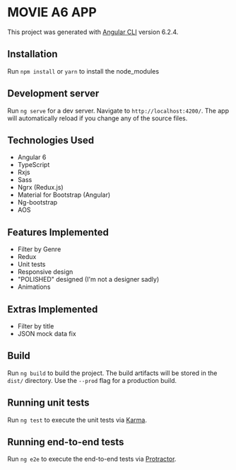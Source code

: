# MOVIE A6 APP

This project was generated with [Angular CLI](https://github.com/angular/angular-cli) version 6.2.4.

## Installation

Run `npm install` or `yarn` to install the node_modules

## Development server

Run `ng serve` for a dev server. Navigate to `http://localhost:4200/`. The app will automatically reload if you change any of the source files.

## Technologies Used

* Angular 6
* TypeScript
* Rxjs
* Sass
* Ngrx (Redux.js)
* Material for Bootstrap (Angular)
* Ng-bootstrap
* AOS

## Features Implemented

* Filter by Genre
* Redux
* Unit tests
* Responsive design
* "POLISHED" designed (I'm not a designer sadly)
* Animations

## Extras Implemented

* Filter by title
* JSON mock data fix

## Build

Run `ng build` to build the project. The build artifacts will be stored in the `dist/` directory. Use the `--prod` flag for a production build.

## Running unit tests

Run `ng test` to execute the unit tests via [Karma](https://karma-runner.github.io).

## Running end-to-end tests

Run `ng e2e` to execute the end-to-end tests via [Protractor](http://www.protractortest.org/).
